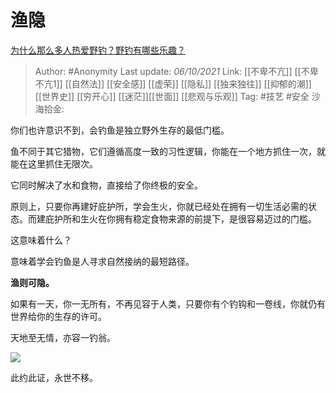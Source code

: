 # 渔隐
[为什么那么多人热爱野钓？野钓有哪些乐趣？](https://www.zhihu.com/question/490587217/answer/2154439783)

> Author: #Anonymity
> Last update: *06/10/2021*
> Link: [[不卑不亢]] [[不卑不亢1]] [[自然法]] [[安全感]] [[虚荣]] [[隐私]] [[独来独往]] [[抑郁的潮]] [[世界史]] [[穷开心]] [[迷茫]][[世面]]  [[悲观与乐观]]
> Tag: #技艺 #安全
> 沙海拾金:

你们也许意识不到，会钓鱼是独立野外生存的最低门槛。

鱼不同于其它猎物，它们遵循高度一致的习性逻辑，你能在一个地方抓住一次，就能在这里抓住无限次。

它同时解决了水和食物，直接给了你终极的安全。

原则上，只要你再建好庇护所，学会生火，你就已经处在拥有一切生活必需的状态。而建庇护所和生火在你拥有稳定食物来源的前提下，是很容易迈过的门槛。

这意味着什么？

意味着学会钓鱼是人寻求自然接纳的最短路径。

**渔则可隐。**

如果有一天，你一无所有，不再见容于人类，只要你有个钓钩和一卷线，你就仍有世界给你的生存的许可。

天地至无情，亦容一钓翁。

![](https://pic1.zhimg.com/50/v2-4eccace40a2b8480b92735de2925a937_720w.jpg?source=1940ef5c)

此约此证，永世不移。
